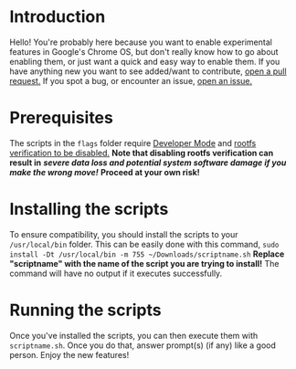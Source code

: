 # Introduction
Hello! You're probably here because you want to enable experimental features in Google's Chrome OS, but don't really know how to go about enabling them, or just want a quick and easy way to enable them. If you have anything new you want to see added/want to contribute, [open a pull request.](https://github.com/joebobbio/useful-scripts/pulls) If you spot a bug, or encounter an issue, [open an issue.](https://github.com/joebobbio/useful-scripts/issues)

# Prerequisites
The scripts in the `flags` folder require [Developer Mode](https://chromium.googlesource.com/chromiumos/docs/+/master/developer_mode.md) and [rootfs verification to be disabled.](https://chromium.googlesource.com/chromiumos/docs/+/master/developer_mode.md#disable-verity)
**Note that disabling rootfs verification can result in** ***severe data loss and potential system software damage if you make the wrong move!*** **Proceed at your own risk!**

# Installing the scripts
To ensure compatibility, you should install the scripts to your `/usr/local/bin` folder. This can be easily done with this command, `sudo install -Dt /usr/local/bin -m 755 ~/Downloads/scriptname.sh`
**Replace "scriptname" with the name of the script you are trying to install!**
The command will have no output if it executes successfully.

# Running the scripts
Once you've installed the scripts, you can then execute them with `scriptname.sh`. Once you do that, answer prompt(s) (if any) like a good person. Enjoy the new features!
